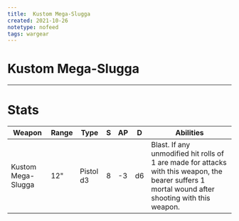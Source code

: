 ```yaml
---
title:  Kustom Mega-Slugga
created: 2021-10-26
notetype: nofeed
tags: wargear
---
```


# Kustom Mega-Slugga

---

# Stats

| Weapon             | Range | Type      | S   | AP  | D   | Abilities                                                                                                                                         |
| ------------------ | ----- | --------- | --- | --- | --- | ------------------------------------------------------------------------------------------------------------------------------------------------- |
| Kustom Mega-Slugga | 12"   | Pistol d3 | 8   | -3  | d6  | Blast. If any unmodified hit rolls of 1 are made for attacks with this weapon, the bearer suffers 1 mortal wound after shooting with this weapon. |